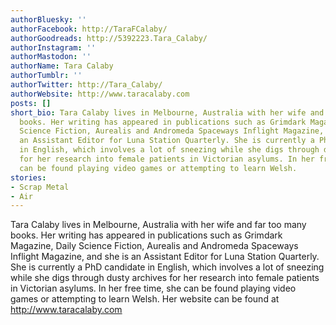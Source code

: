 ```yaml
---
authorBluesky: ''
authorFacebook: http://TaraFCalaby/
authorGoodreads: http://5392223.Tara_Calaby/
authorInstagram: ''
authorMastodon: ''
authorName: Tara Calaby
authorTumblr: ''
authorTwitter: http://Tara_Calaby/
authorWebsite: http://www.taracalaby.com
posts: []
short_bio: Tara Calaby lives in Melbourne, Australia with her wife and far too many
  books. Her writing has appeared in publications such as Grimdark Magazine, Daily
  Science Fiction, Aurealis and Andromeda Spaceways Inflight Magazine, and she is
  an Assistant Editor for Luna Station Quarterly. She is currently a PhD candidate
  in English, which involves a lot of sneezing while she digs through dusty archives
  for her research into female patients in Victorian asylums. In her free time, she
  can be found playing video games or attempting to learn Welsh.
stories:
- Scrap Metal
- Air
---
```


Tara Calaby lives in Melbourne, Australia with her wife and far too many books. Her writing has appeared in publications such as Grimdark Magazine, Daily Science Fiction, Aurealis and Andromeda Spaceways Inflight Magazine, and she is an Assistant Editor for Luna Station Quarterly. She is currently a PhD candidate in English, which involves a lot of sneezing while she digs through dusty archives for her research into female patients in Victorian asylums. In her free time, she can be found playing video games or attempting to learn Welsh.
Her website can be found at http://www.taracalaby.com